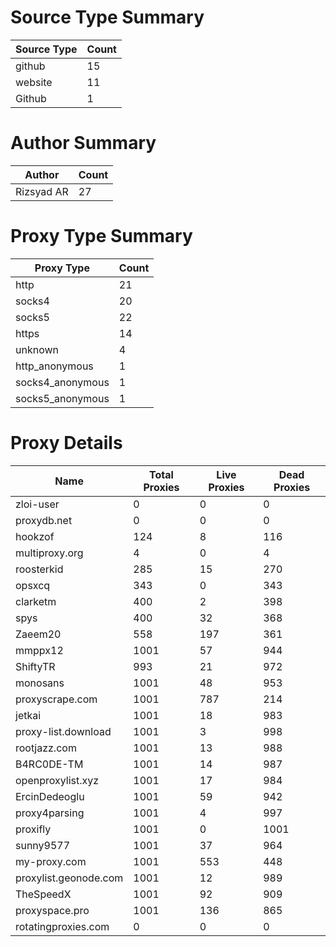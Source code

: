 # Source Type Summary

| Source Type | Count |
|-------------|-------|
| github | 15 |
| website | 11 |
| Github | 1 |


# Author Summary

| Author | Count |
|--------|-------|
| Rizsyad AR | 27 |


# Proxy Type Summary

| Proxy Type | Count |
|------------|-------|
| http | 21 |
| socks4 | 20 |
| socks5 | 22 |
| https | 14 |
| unknown | 4 |
| http_anonymous | 1 |
| socks4_anonymous | 1 |
| socks5_anonymous | 1 |


# Proxy Details

| Name | Total Proxies | Live Proxies | Dead Proxies |
|------|---------------|--------------|---------------|
| zloi-user | 0 | 0 | 0 |
| proxydb.net | 0 | 0 | 0 |
| hookzof | 124 | 8 | 116 |
| multiproxy.org | 4 | 0 | 4 |
| roosterkid | 285 | 15 | 270 |
| opsxcq | 343 | 0 | 343 |
| clarketm | 400 | 2 | 398 |
| spys | 400 | 32 | 368 |
| Zaeem20 | 558 | 197 | 361 |
| mmppx12 | 1001 | 57 | 944 |
| ShiftyTR | 993 | 21 | 972 |
| monosans | 1001 | 48 | 953 |
| proxyscrape.com | 1001 | 787 | 214 |
| jetkai | 1001 | 18 | 983 |
| proxy-list.download | 1001 | 3 | 998 |
| rootjazz.com | 1001 | 13 | 988 |
| B4RC0DE-TM | 1001 | 14 | 987 |
| openproxylist.xyz | 1001 | 17 | 984 |
| ErcinDedeoglu | 1001 | 59 | 942 |
| proxy4parsing | 1001 | 4 | 997 |
| proxifly | 1001 | 0 | 1001 |
| sunny9577 | 1001 | 37 | 964 |
| my-proxy.com | 1001 | 553 | 448 |
| proxylist.geonode.com | 1001 | 12 | 989 |
| TheSpeedX | 1001 | 92 | 909 |
| proxyspace.pro | 1001 | 136 | 865 |
| rotatingproxies.com | 0 | 0 | 0 |
